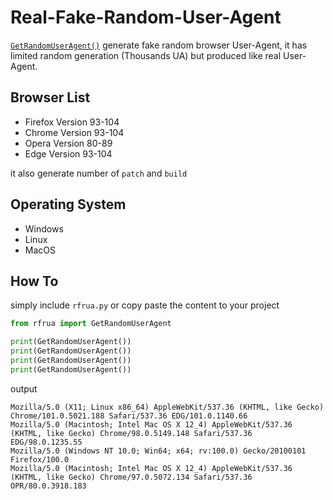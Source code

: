 # Real-Fake-Random-User-Agent

[`GetRandomUserAgent()`](https://github.com/ewwink/Real-Fake-Random-User-Agent/blob/main/rfrua.py#L8) generate fake random browser User-Agent, it has limited random generation (Thousands UA) but produced like real User-Agent.

## Browser List
- Firefox Version 93-104
- Chrome Version 93-104
- Opera Version 80-89
- Edge Version 93-104

it also generate number of `patch` and `build`

## Operating System
- Windows
- Linux
- MacOS


## How To

simply include `rfrua.py` or copy paste the content to your project

```python
from rfrua import GetRandomUserAgent

print(GetRandomUserAgent())
print(GetRandomUserAgent())
print(GetRandomUserAgent())
print(GetRandomUserAgent())
```

output
```
Mozilla/5.0 (X11; Linux x86_64) AppleWebKit/537.36 (KHTML, like Gecko) Chrome/101.0.5021.188 Safari/537.36 EDG/101.0.1140.66
Mozilla/5.0 (Macintosh; Intel Mac OS X 12_4) AppleWebKit/537.36 (KHTML, like Gecko) Chrome/98.0.5149.148 Safari/537.36 EDG/98.0.1235.55
Mozilla/5.0 (Windows NT 10.0; Win64; x64; rv:100.0) Gecko/20100101 Firefox/100.0
Mozilla/5.0 (Macintosh; Intel Mac OS X 12_4) AppleWebKit/537.36 (KHTML, like Gecko) Chrome/97.0.5072.134 Safari/537.36 OPR/80.0.3918.183
```
